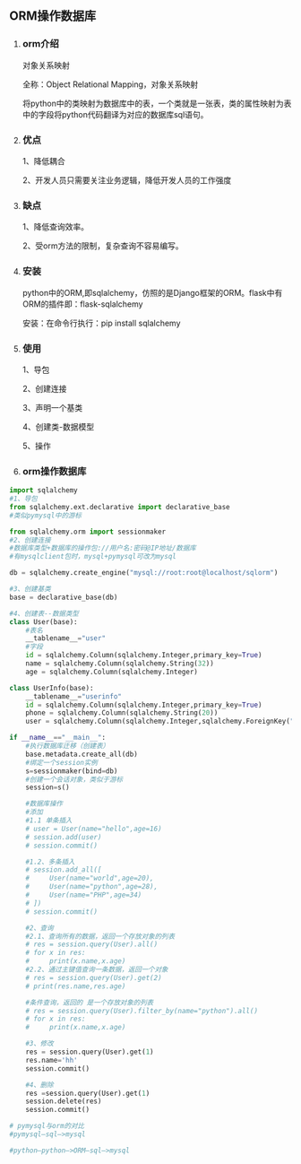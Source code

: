 ## ORM操作数据库

1. ### orm介绍

    对象关系映射

    全称：Object Relational Mapping，对象关系映射

    将python中的类映射为数据库中的表，一个类就是一张表，类的属性映射为表中的字段将python代码翻译为对应的数据库sql语句。

2. ### 优点

    1、降低耦合

    2、开发人员只需要关注业务逻辑，降低开发人员的工作强度

3. ### 缺点

    1、降低查询效率。

    2、受orm方法的限制，复杂查询不容易编写。

4. ### 安装

    python中的ORM,即sqlalchemy，仿照的是Django框架的ORM。flask中有ORM的插件即：flask-sqlalchemy

    安装：在命令行执行：pip install sqlalchemy

5. ### 使用

    1、导包

    2、创建连接

    3、声明一个基类

    4、创建类-数据模型

    5、操作

6. ### orm操作数据库

```python
import sqlalchemy
#1、导包
from sqlalchemy.ext.declarative import declarative_base
#类似pymysql中的游标

from sqlalchemy.orm import sessionmaker
#2、创建连接
#数据库类型+数据库的操作包://用户名:密码@IP地址/数据库
#有mysqlclient包时，mysql+pymysql可改为mysql

db = sqlalchemy.create_engine("mysql://root:root@localhost/sqlorm")

#3、创建基类
base = declarative_base(db)

#4、创建表--数据类型
class User(base):
    #表名
    __tablename__="user"
    #字段
    id = sqlalchemy.Column(sqlalchemy.Integer,primary_key=True)
    name = sqlalchemy.Column(sqlalchemy.String(32))
    age = sqlalchemy.Column(sqlalchemy.Integer)

class UserInfo(base):
    __tablename__="userinfo"
    id = sqlalchemy.Column(sqlalchemy.Integer,primary_key=True)
    phone = sqlalchemy.Column(sqlalchemy.String(20))
    user = sqlalchemy.Column(sqlalchemy.Integer,sqlalchemy.ForeignKey("user.id"),)

if __name__=="__main__":
    #执行数据库迁移（创建表）
    base.metadata.create_all(db)
    #绑定一个session实例
    s=sessionmaker(bind=db)
    #创建一个会话对象，类似于游标
    session=s()

    #数据库操作
    #添加
    #1.1 单条插入
    # user = User(name="hello",age=16)
    # session.add(user)
    # session.commit()

    #1.2、多条插入
    # session.add_all([
    #     User(name="world",age=20),
    #     User(name="python",age=28),
    #     User(name="PHP",age=34)
    # ])
    # session.commit()

    #2、查询
    #2.1、查询所有的数据，返回一个存放对象的列表
    # res = session.query(User).all()
    # for x in res:
    #     print(x.name,x.age)
    #2.2、通过主键值查询一条数据，返回一个对象
    # res = session.query(User).get(2)
    # print(res.name,res.age)

    #条件查询，返回的 是一个存放对象的列表
    # res = session.query(User).filter_by(name="python").all()
    # for x in res:
    #     print(x.name,x.age)

    #3、修改
    res = session.query(User).get(1)
    res.name='hh'
    session.commit()

    #4、删除
    res =session.query(User).get(1)
    session.delete(res)
    session.commit()

# pymysql与orm的对比
#pymysql—sql—>mysql

#python—python—>ORM—sql—>mysql
```

